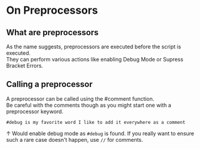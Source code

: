 # On Preprocessors

## What are preprocessors

As the name suggests, preprocessors are executed before the script is executed.  
They can perform various actions like enabling Debug Mode or Supress Bracket Errors.

## Calling a preprocessor

A preprocessor can be called using the #comment function.  
Be careful with the comments though as you might start one with a preprocessor keyword.

```zenscript
#debug is my favorite word I like to add it everywhere as a comment
```

↑ Would enable debug mode as `#debug` is found. If you really want to ensure such a rare case doesn't happen, use `//` for comments.